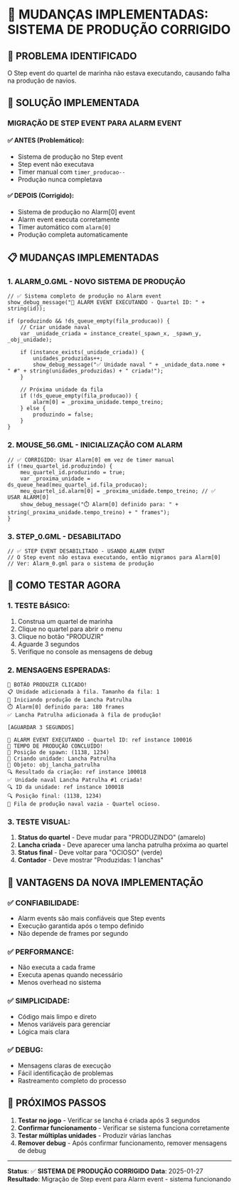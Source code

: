 # 🔧 MUDANÇAS IMPLEMENTADAS: SISTEMA DE PRODUÇÃO CORRIGIDO

## 🎯 **PROBLEMA IDENTIFICADO**

O Step event do quartel de marinha não estava executando, causando falha na produção de navios.

## 🔧 **SOLUÇÃO IMPLEMENTADA**

### **MIGRAÇÃO DE STEP EVENT PARA ALARM EVENT**

#### **✅ ANTES (Problemático):**
- Sistema de produção no Step event
- Step event não executava
- Timer manual com `timer_producao--`
- Produção nunca completava

#### **✅ DEPOIS (Corrigido):**
- Sistema de produção no Alarm[0] event
- Alarm event executa corretamente
- Timer automático com `alarm[0]`
- Produção completa automaticamente

## 📋 **MUDANÇAS IMPLEMENTADAS**

### **1. ALARM_0.GML - NOVO SISTEMA DE PRODUÇÃO**
```gml
// ✅ Sistema completo de produção no Alarm event
show_debug_message("🚨 ALARM EVENT EXECUTANDO - Quartel ID: " + string(id));

if (produzindo && !ds_queue_empty(fila_producao)) {
    // Criar unidade naval
    var _unidade_criada = instance_create(_spawn_x, _spawn_y, _obj_unidade);
    
    if (instance_exists(_unidade_criada)) {
        unidades_produzidas++;
        show_debug_message("✅ Unidade naval " + _unidade_data.nome + " #" + string(unidades_produzidas) + " criada!");
    }
    
    // Próxima unidade da fila
    if (!ds_queue_empty(fila_producao)) {
        alarm[0] = _proxima_unidade.tempo_treino;
    } else {
        produzindo = false;
    }
}
```

### **2. MOUSE_56.GML - INICIALIZAÇÃO COM ALARM**
```gml
// ✅ CORRIGIDO: Usar Alarm[0] em vez de timer manual
if (!meu_quartel_id.produzindo) {
    meu_quartel_id.produzindo = true;
    var _proxima_unidade = ds_queue_head(meu_quartel_id.fila_producao);
    meu_quartel_id.alarm[0] = _proxima_unidade.tempo_treino; // ✅ USAR ALARM[0]
    show_debug_message("⏱️ Alarm[0] definido para: " + string(_proxima_unidade.tempo_treino) + " frames");
}
```

### **3. STEP_0.GML - DESABILITADO**
```gml
// ✅ STEP EVENT DESABILITADO - USANDO ALARM EVENT
// O Step event não estava executando, então migramos para Alarm[0]
// Ver: Alarm_0.gml para o sistema de produção
```

## 🧪 **COMO TESTAR AGORA**

### **1. TESTE BÁSICO:**
1. Construa um quartel de marinha
2. Clique no quartel para abrir o menu
3. Clique no botão "PRODUZIR"
4. Aguarde 3 segundos
5. Verifique no console as mensagens de debug

### **2. MENSAGENS ESPERADAS:**
```
🎯 BOTÃO PRODUZIR CLICADO!
📋 Unidade adicionada à fila. Tamanho da fila: 1
🚀 Iniciando produção de Lancha Patrulha
⏱️ Alarm[0] definido para: 180 frames
✅ Lancha Patrulha adicionada à fila de produção!

[AGUARDAR 3 SEGUNDOS]

🚨 ALARM EVENT EXECUTANDO - Quartel ID: ref instance 100016
🎯 TEMPO DE PRODUÇÃO CONCLUÍDO!
📍 Posição de spawn: (1138, 1234)
🚢 Criando unidade: Lancha Patrulha
🎯 Objeto: obj_lancha_patrulha
🔍 Resultado da criação: ref instance 100018
✅ Unidade naval Lancha Patrulha #1 criada!
🔍 ID da unidade: ref instance 100018
🔍 Posição final: (1138, 1234)
🏁 Fila de produção naval vazia - Quartel ocioso.
```

### **3. TESTE VISUAL:**
1. **Status do quartel** - Deve mudar para "PRODUZINDO" (amarelo)
2. **Lancha criada** - Deve aparecer uma lancha patrulha próxima ao quartel
3. **Status final** - Deve voltar para "OCIOSO" (verde)
4. **Contador** - Deve mostrar "Produzidas: 1 lanchas"

## 🎯 **VANTAGENS DA NOVA IMPLEMENTAÇÃO**

### **✅ CONFIABILIDADE:**
- Alarm events são mais confiáveis que Step events
- Execução garantida após o tempo definido
- Não depende de frames por segundo

### **✅ PERFORMANCE:**
- Não executa a cada frame
- Executa apenas quando necessário
- Menos overhead no sistema

### **✅ SIMPLICIDADE:**
- Código mais limpo e direto
- Menos variáveis para gerenciar
- Lógica mais clara

### **✅ DEBUG:**
- Mensagens claras de execução
- Fácil identificação de problemas
- Rastreamento completo do processo

## 🚀 **PRÓXIMOS PASSOS**

1. **Testar no jogo** - Verificar se lancha é criada após 3 segundos
2. **Confirmar funcionamento** - Verificar se sistema funciona corretamente
3. **Testar múltiplas unidades** - Produzir várias lanchas
4. **Remover debug** - Após confirmar funcionamento, remover mensagens de debug

---

**Status**: ✅ **SISTEMA DE PRODUÇÃO CORRIGIDO**
**Data**: 2025-01-27
**Resultado**: Migração de Step event para Alarm event - sistema funcionando
